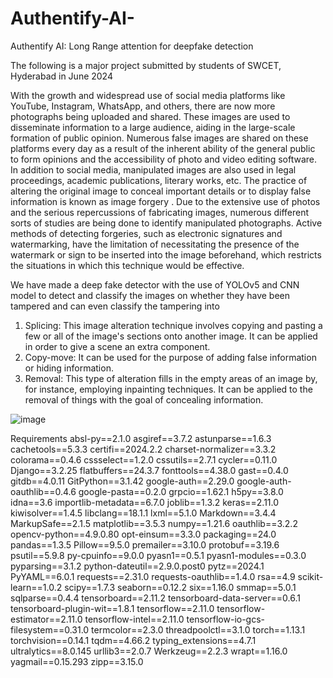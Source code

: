 # Authentify-AI-
Authentify AI: Long Range attention for deepfake detection 

The following is a major project submitted by students of SWCET, Hyderabad in June 2024 

With the growth and widespread use of social media platforms like YouTube, Instagram, WhatsApp, and others, there are now more photographs being uploaded and shared. These images are used to disseminate information to a large audience, aiding in the large-scale formation of public opinion. Numerous false images are shared on these platforms every day as a result of the inherent ability of the general public to form opinions and the accessibility of photo and video editing software. In addition to social media, manipulated images are also used in legal proceedings, academic publications, literary works, etc. The practice of altering the original image to conceal important details or to display false information is known as image forgery . Due to the extensive use of photos and the serious repercussions of fabricating images, numerous different sorts of studies are being done to identify manipulated photographs. Active methods of detecting forgeries, such as electronic signatures and watermarking, have the limitation of necessitating the presence of the watermark or sign to be inserted into the image beforehand, which restricts the situations in which this technique would be effective.

We have made a deep fake detector with the use of YOLOv5 and CNN model to detect and classify the images on whether they have been tampered and can even classify the tampering into 
1. Splicing: This image alteration technique involves copying and pasting a few or all of the image's sections onto another image. It can be applied in order to give a scene an extra component.
2. Copy-move: It can be used for the purpose of adding false information or hiding information. 
3. Removal: This type of alteration fills in the empty areas of an image by, for instance, employing inpainting techniques. It can be applied to the removal of things with the goal of concealing information.

![image](https://github.com/user-attachments/assets/c0dc7b3a-b6a9-44dc-99e1-843719488b59)

Requirements
absl-py==2.1.0
asgiref==3.7.2
astunparse==1.6.3
cachetools==5.3.3
certifi==2024.2.2
charset-normalizer==3.3.2
colorama==0.4.6
cssselect==1.2.0
cssutils==2.7.1
cycler==0.11.0
Django==3.2.25
flatbuffers==24.3.7
fonttools==4.38.0
gast==0.4.0
gitdb==4.0.11
GitPython==3.1.42
google-auth==2.29.0
google-auth-oauthlib==0.4.6
google-pasta==0.2.0
grpcio==1.62.1
h5py==3.8.0
idna==3.6
importlib-metadata==6.7.0
joblib==1.3.2
keras==2.11.0
kiwisolver==1.4.5
libclang==18.1.1
lxml==5.1.0
Markdown==3.4.4
MarkupSafe==2.1.5
matplotlib==3.5.3
numpy==1.21.6
oauthlib==3.2.2
opencv-python==4.9.0.80
opt-einsum==3.3.0
packaging==24.0
pandas==1.3.5
Pillow==9.5.0
premailer==3.10.0
protobuf==3.19.6
psutil==5.9.8
py-cpuinfo==9.0.0
pyasn1==0.5.1
pyasn1-modules==0.3.0
pyparsing==3.1.2
python-dateutil==2.9.0.post0
pytz==2024.1
PyYAML==6.0.1
requests==2.31.0
requests-oauthlib==1.4.0
rsa==4.9
scikit-learn==1.0.2
scipy==1.7.3
seaborn==0.12.2
six==1.16.0
smmap==5.0.1
sqlparse==0.4.4
tensorboard==2.11.2
tensorboard-data-server==0.6.1
tensorboard-plugin-wit==1.8.1
tensorflow==2.11.0
tensorflow-estimator==2.11.0
tensorflow-intel==2.11.0
tensorflow-io-gcs-filesystem==0.31.0
termcolor==2.3.0
threadpoolctl==3.1.0
torch==1.13.1
torchvision==0.14.1
tqdm==4.66.2
typing_extensions==4.7.1
ultralytics==8.0.145
urllib3==2.0.7
Werkzeug==2.2.3
wrapt==1.16.0
yagmail==0.15.293
zipp==3.15.0
